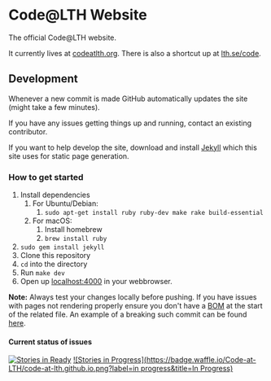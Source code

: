# Code@LTH Website
The official Code@LTH website.

It currently lives at [codeatlth.org](http://codeatlth.org/). There is also a shortcut up at [lth.se/code](http://lth.se/code).

## Development
Whenever a new commit is made GitHub automatically updates the site (might take a few minutes).

If you have any issues getting things up and running, contact an existing contributor.

If you want to help develop the site, download and install [Jekyll](jekyllrb.com) which this site uses for static page generation.

### How to get started

 1. Install dependencies
    1. For Ubuntu/Debian: 
        1. `sudo apt-get install ruby ruby-dev make rake build-essential`
    1. For macOS: 
        1. Install homebrew
        1. `brew install ruby`
 1. `sudo gem install jekyll` 
 1. Clone this repository
 1. `cd` into the directory
 1. Run `make dev`
 1. Open up [localhost:4000](http://localhost:4000/) in your webbrowser.

**Note:** Always test your changes locally before pushing.
If you have issues with pages not rendering properly ensure you don't have a 
[BOM](https://en.wikipedia.org/wiki/Byte_order_mark) at the start of the related file. 
An example of a breaking such commit can be found [here](https://github.com/Code-at-LTH/code-at-lth.github.io/commit/350f0b34613464f8596203ce5dfb883fab0ba82f).

#### Current status of issues

[![Stories in Ready](https://badge.waffle.io/Code-at-LTH/code-at-lth.github.io.png?label=ready&title=Ready)](https://waffle.io/Code-at-LTH/code-at-lth.github.io)
[![Stories in Progress](https://badge.waffle.io/Code-at-LTH/code-at-lth.github.io.png?label=in progress&title=In Progress)](https://waffle.io/Code-at-LTH/code-at-lth.github.io)
